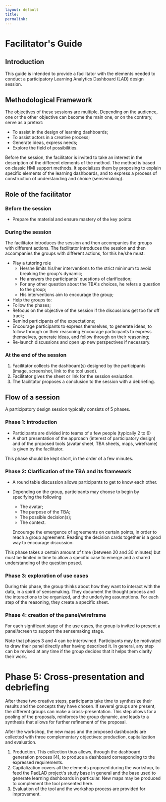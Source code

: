 ```yaml
---
layout: default
title:
permalink:
---
```

# Facilitator's Guide

## Introduction
This guide is intended to provide a facilitator with the elements needed to conduct a participatory Learning Analytics Dashboard (LAD) design session.

## Methodological Framework

The objectives of these sessions are multiple. Depending on the audience, one or the other objective can become the main one, or on the contrary, serve as a pretext:
* To assist in the design of learning dashboards;
* To assist actors in a creative process;
* Generate ideas, express needs;
* Explore the field of possibilities.

Before the session, the facilitator is invited to take an interest in the description of the different elements of the method. The method is based on classic HMI support methods. It specializes them by proposing to explain specific elements of the learning dashboards, and to express a process of construction of understanding and choice (sensemaking).



## Role of the facilitator
### Before the session
* Prepare the material and ensure mastery of the key points

### During the session
The facilitator introduces the session and then accompanies the groups with different actions.
The facilitator introduces the session and then accompanies the groups with different actions, for this he/she must:
* Play a tutoring role
  * He/she limits his/her interventions to the strict minimum to avoid breaking the group's dynamic;
  * He answers the participants' questions of clarification;
  * For any other question about the TBA's choices, he refers a question to the group;
  * His interventions aim to encourage the group;
* Help the groups to:
 * Follow the phases;
 * Refocus on the objective of the session if the discussions get too far off track;
* Remind participants of the expectations;
* Encourage participants to express themselves, to generate ideas, to follow through on their reasoning
Encourage participants to express themselves, generate ideas, and follow through on their reasoning;
* Re-launch discussions and open up new perspectives if necessary.

### At the end of the session
1. Facilitator collects the dashboard(s) designed by the participants (image, screenshot, link to the tool used).
2. Facilitator gives the sheet or link for the session evaluation.
3. The facilitator proposes a conclusion to the session with a debriefing.

## Flow of a session

A participatory design session typically consists of 5 phases.

### Phase 1: introduction
* Participants are divided into teams of a few people (typically 2 to 6)
* A short presentation of the approach (interest of participatory design) and of the proposed tools (avatar sheet, TBA sheets, maps, wireframe) is given by the facilitator.

This phase should be kept short, in the order of a few minutes.

### Phase 2: Clarification of the TBA and its framework  
* A round table discussion allows participants to get to know each other.
* Depending on the group, participants may choose to begin by specifying the following
  * The avatar;
  * The purpose of the TBA;
  * The possible decision(s);
  * The context.

  Encourage the emergence of agreements on certain points, in order to reach a group agreement. Reading the decision cards together is a good way to encourage discussion.

This phase takes a certain amount of time (between 20 and 30 minutes) but must be limited in time to allow a specific case to emerge and a shared understanding of the question posed.

### Phase 3: exploration of use cases
During this phase, the group thinks about how they want to interact with the data, in a spirit of sensemaking. They document the thought process and the interactions to be organized, and the underlying assumptions. For each step of the reasoning, they create a specific sheet.

### Phase 4: creation of the panel/wireframe
For each significant stage of the use cases, the group is invited to present a panel/screen to support the sensemaking stage.

Note that phases 3 and 4 can be intertwined. Participants may be motivated to draw their panel directly after having described it.
In general, any step can be revised at any time if the group decides that it helps them clarify their work.

# Phase 5: Cross-presentation and debriefing
After these two creative steps, participants take time to synthesize their results and the concepts they have chosen. If several groups are present, the different groups can make a cross-presentation. This step allows for a pooling of the proposals, reinforces the group dynamic, and leads to a synthesis that allows for further refinement of the proposal.



After the workshop, the new maps and the proposed dashboards are collected with three complementary objectives: production, capitalization and evaluation.
1. Production. This collection thus allows, through the dashboard generation process [4], to produce a dashboard corresponding to the expressed requirements.
2. Capitalization covers all the elements proposed during the workshop, to feed the PadLAD project's study base in general and the base used to generate learning dashboards in particular. New maps may be produced to complement the tool presented here.
3. Evaluation of the tool and the workshop process are provided for improvement.
